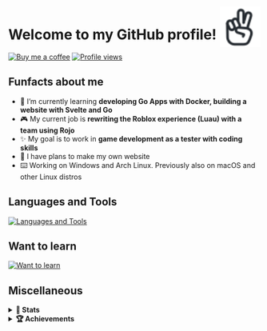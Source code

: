 <a href="https://iconoir.com">
  <picture>
    <source media="(prefers-color-scheme: dark)" srcset="./img/peace-hand-dark.svg">
    <img alt="Peace Hand" align="right" width="16%" src="./img/peace-hand-light.svg">
  </picture>
</a>

# Welcome to my GitHub profile!

[![Buy me a coffee](https://img.shields.io/badge/Buy_Me_A_Coffee-FFDD00?style=for-the-badge&logo=buy-me-a-coffee&logoColor=black)](https://bmc.link/mixerotn)
[![Profile views](https://komarev.com/ghpvc/?username=MixeroTN&color=0e75b6&style=for-the-badge)](#---)

## Funfacts about me

- 🌱 I’m currently learning **developing Go Apps with Docker, building a website with Svelte and Go**
- 🎮 My current job is **rewriting the Roblox experience (Luau) with a team using Rojo**
- ✨ My goal is to work in **game development as a tester with coding skills**
- 🍕 I have plans to make my own website
- ⌨️ Working on Windows and Arch Linux. Previously also on macOS and other Linux distros

## Languages and Tools

[![Languages and Tools](https://skillicons.dev/icons?i=lua,go,git,ts,html,css,githubactions,mysql,docker,bash,powershell,py,cs,nodejs,react)](https://skillicons.dev)

## Want to learn

[![Want to learn](https://skillicons.dev/icons?i=rust,cpp,unreal,unity,vim,sass,jquery,sentry,vercel,dart)](https://skillicons.dev)

## Miscellaneous

<details>
  <summary><b>🚀 Stats</b></summary>
  <br>
  <!--START_SECTION:waka-->
**🐱 My GitHub Data** 

> 📦 165.5 kB Used in GitHub's Storage 
 > 
> 🏆 682 Contributions in the Year 2023
 > 
> 🚫 Not Opted to Hire
 > 
> 📜 24 Public Repositories 
 > 
> 🔑 38 Private Repositories 
 > 
📊 **This Week I Spent My Time On** 

```text
🕑︎ Time Zone: Europe/Warsaw

💬 Programming Languages: 
Lua                      8 hrs 21 mins       █████████████████████░░░░   83.97 % 
Go                       1 hr 14 mins        ███░░░░░░░░░░░░░░░░░░░░░░   12.50 % 
YAML                     13 mins             █░░░░░░░░░░░░░░░░░░░░░░░░   02.30 % 
Rust                     5 mins              ░░░░░░░░░░░░░░░░░░░░░░░░░   00.90 % 
TOML                     1 min               ░░░░░░░░░░░░░░░░░░░░░░░░░   00.17 % 
```


 Last Updated on 14/08/2023 22:01:59 UTC
<!--END_SECTION:waka-->
</details>
<details>
  <summary><b>🏆 Achievements</b></summary>
  <img src = "https://metrics.lecoq.io/MixeroTN?template=classic&base.header=0&base.activity=0&base.community=0&base.repositories=0&base.metadata=0&achievements=1&achievements.threshold=C&achievements.secrets=true&achievements.limit=0&config.timezone=PL%2FWarsaw" width = "75%"/>
</details>
